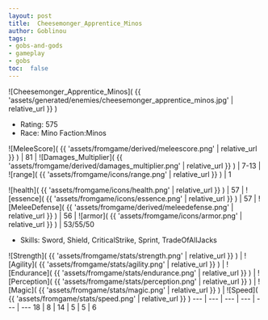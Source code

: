 ```yaml
---
layout: post
title:  Cheesemonger_Apprentice_Minos
author: Goblinou
tags:
- gobs-and-gods
- gameplay
- gobs
toc:  false
---
```


![Cheesemonger_Apprentice_Minos]( {{ 'assets/generated/enemies/cheesemonger_apprentice_minos.jpg' | relative_url }} )
- Rating: 575
- Race: Mino  Faction:Minos

![MeleeScore]( {{ 'assets/fromgame/derived/meleescore.png' | relative_url }} ) | 81 | ![Damages_Multiplier]( {{ 'assets/fromgame/derived/damages_multiplier.png' | relative_url }} ) | 7-13 | ![range]( {{ 'assets/fromgame/icons/range.png' | relative_url }} ) | 1


![health]( {{ 'assets/fromgame/icons/health.png' | relative_url }} ) | 57 | ![essence]( {{ 'assets/fromgame/icons/essence.png' | relative_url }} ) | 57 | ![MeleeDefense]( {{ 'assets/fromgame/derived/meleedefense.png' | relative_url }} ) | 56 | ![armor]( {{ 'assets/fromgame/icons/armor.png' | relative_url }} ) | 53/55/50

* Skills: Sword, Shield, CriticalStrike, Sprint, TradeOfAllJacks

![Strength]( {{ 'assets/fromgame/stats/strength.png' | relative_url }} ) | ![Agility]( {{ 'assets/fromgame/stats/agility.png' | relative_url }} ) | ![Endurance]( {{ 'assets/fromgame/stats/endurance.png' | relative_url }} ) | ![Perception]( {{ 'assets/fromgame/stats/perception.png' | relative_url }} ) | ![Magic]( {{ 'assets/fromgame/stats/magic.png' | relative_url }} ) | ![Speed]( {{ 'assets/fromgame/stats/speed.png' | relative_url }} )
--- | --- | --- | --- | --- | ---
18 | 8 | 14 | 5 | 5 | 6
